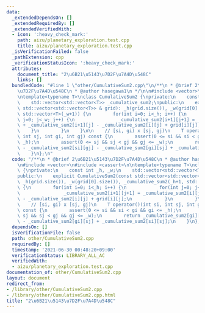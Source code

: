 ```yaml
---
data:
  _extendedDependsOn: []
  _extendedRequiredBy: []
  _extendedVerifiedWith:
  - icon: ':heavy_check_mark:'
    path: aizu/planetary_exploration.test.cpp
    title: aizu/planetary_exploration.test.cpp
  _isVerificationFailed: false
  _pathExtension: cpp
  _verificationStatusIcon: ':heavy_check_mark:'
  attributes:
    document_title: "2\u6B21\u5143\u7D2F\u7A4D\u548C"
    links: []
  bundledCode: "#line 1 \"other/CumulativeSum2.cpp\"\n/**\n * @brief 2\u6B21\u5143\
    \u7D2F\u7A4D\u548C\n * @author hasegawa1\n */\n\n#include <vector>\n#include <cassert>\n\
    \ntemplate<typename T>\nclass CumulativeSum2 {\nprivate:\n    const int _h, _w;\n\
    \    std::vector<std::vector<T>> _cumulative_sum2;\npublic:\n    explicit CumulativeSum2(const\
    \ std::vector<std::vector<T>> & grid): _h(grid.size()), _w(grid[0].size()), _cumulative_sum2(_h+1,\
    \ std::vector<T>(_w+1)) {\n        for(int i=0; i<_h; i++) {\n            for(int\
    \ j=0; j<_w; j++) {\n                _cumulative_sum2[i+1][j+1] = _cumulative_sum2[i][j+1]\
    \ + _cumulative_sum2[i+1][j] - _cumulative_sum2[i][j] + grid[i][j];\n        \
    \    }\n        }\n    }\n\n    // [si, gi) x [sj, gj)\n    T operator()(int si,\
    \ int sj, int gi, int gj) const {\n        assert(0 <= si && si < gi && gi <=\
    \ _h);\n        assert(0 <= sj && sj < gj && gj <= _w);\n        return _cumulative_sum2[gi][gj]\
    \ - _cumulative_sum2[si][gj] - _cumulative_sum2[gi][sj] + _cumulative_sum2[si][sj];\n\
    \    }\n};\n"
  code: "/**\n * @brief 2\u6B21\u5143\u7D2F\u7A4D\u548C\n * @author hasegawa1\n */\n\
    \n#include <vector>\n#include <cassert>\n\ntemplate<typename T>\nclass CumulativeSum2\
    \ {\nprivate:\n    const int _h, _w;\n    std::vector<std::vector<T>> _cumulative_sum2;\n\
    public:\n    explicit CumulativeSum2(const std::vector<std::vector<T>> & grid):\
    \ _h(grid.size()), _w(grid[0].size()), _cumulative_sum2(_h+1, std::vector<T>(_w+1))\
    \ {\n        for(int i=0; i<_h; i++) {\n            for(int j=0; j<_w; j++) {\n\
    \                _cumulative_sum2[i+1][j+1] = _cumulative_sum2[i][j+1] + _cumulative_sum2[i+1][j]\
    \ - _cumulative_sum2[i][j] + grid[i][j];\n            }\n        }\n    }\n\n\
    \    // [si, gi) x [sj, gj)\n    T operator()(int si, int sj, int gi, int gj)\
    \ const {\n        assert(0 <= si && si < gi && gi <= _h);\n        assert(0 <=\
    \ sj && sj < gj && gj <= _w);\n        return _cumulative_sum2[gi][gj] - _cumulative_sum2[si][gj]\
    \ - _cumulative_sum2[gi][sj] + _cumulative_sum2[si][sj];\n    }\n};\n"
  dependsOn: []
  isVerificationFile: false
  path: other/CumulativeSum2.cpp
  requiredBy: []
  timestamp: '2021-06-30 00:48:20+09:00'
  verificationStatus: LIBRARY_ALL_AC
  verifiedWith:
  - aizu/planetary_exploration.test.cpp
documentation_of: other/CumulativeSum2.cpp
layout: document
redirect_from:
- /library/other/CumulativeSum2.cpp
- /library/other/CumulativeSum2.cpp.html
title: "2\u6B21\u5143\u7D2F\u7A4D\u548C"
---
```

